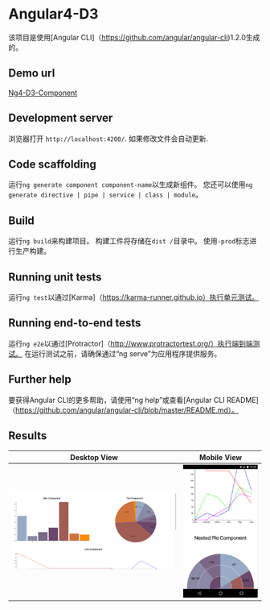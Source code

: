 # Angular4-D3

该项目是使用[Angular CLI]（https://github.com/angular/angular-cli)1.2.0生成的。

## Demo url

[Ng4-D3-Component](https://ng4d3components.herokuapp.com/)

## Development server

浏览器打开 `http://localhost:4200/`. 如果修改文件会自动更新.

## Code scaffolding

运行`ng generate component component-name`以生成新组件。 您还可以使用`ng generate directive | pipe | service | class | module`。

## Build

运行`ng build`来构建项目。 构建工件将存储在`dist /`目录中。 使用`-prod`标志进行生产构建。

## Running unit tests

运行`ng test`以通过[Karma]（https://karma-runner.github.io）执行单元测试。

## Running end-to-end tests

运行`ng e2e`以通过[Protractor]（http://www.protractortest.org/）执行端到端测试。
在运行测试之前，请确保通过“ng serve”为应用程序提供服务。

## Further help

要获得Angular CLI的更多帮助，请使用“ng help”或查看[Angular CLI README]（https://github.com/angular/angular-cli/blob/master/README.md）。

## Results

Desktop View | Mobile View
:--:|:--:
![](git-images/desktop.png) | ![](git-images/mobile.png)
